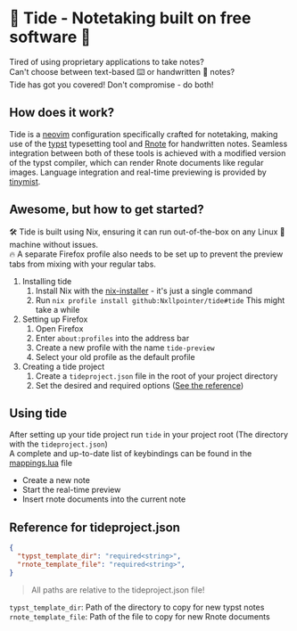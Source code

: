 # 🌊 Tide - Notetaking built on free software 🌊
Tired of using proprietary applications to take notes? \
Can't choose between text-based ⌨️ or handwritten 📝 notes? \
Tide has got you covered! Don't compromise - do both!

## How does it work?
Tide is a [neovim](https://neovim.io/) configuration specifically crafted for notetaking,
making use of the [typst](https://github.com/typst/typst) typesetting tool
and [Rnote](https://github.com/flxzt/rnote) for handwritten notes.
Seamless integration between both of these tools is achieved with a modified version
of the typst compiler, which can render Rnote documents like regular images.
Language integration and real-time previewing is provided by [tinymist](https://github.com/Myriad-Dreamin/tinymist).

## Awesome, but how to get started?
🛠️ Tide is built using Nix, ensuring it can run out-of-the-box on any Linux 🐧 machine without issues. \
🔥 A separate Firefox profile also needs to be set up to prevent the preview tabs from mixing with your regular tabs.

1. Installing tide
    1. Install Nix with the [nix-installer](https://github.com/DeterminateSystems/nix-installer) - it's just a single command
    1. Run `nix profile install github:Nxllpointer/tide#tide` This might take a while
1. Setting up Firefox
    1. Open Firefox
    1. Enter `about:profiles` into the address bar
    1. Create a new profile with the name `tide-preview`
    1. Select your old profile as the default profile
1. Creating a tide project
    1. Create a `tideproject.json` file in the root of your project directory
    1. Set the desired and required options ([See the reference](#reference-for-tideprojectjson))
  
## Using tide
After setting up your tide project run `tide` in your project root (The directory with the `tideproject.json`) \
A complete and up-to-date list of keybindings can be found in the [mappings.lua](tide-nvim/lua/tide/mappings.lua) file

- Create a new note
- Start the real-time preview
- Insert rnote documents into the current note


## Reference for tideproject.json
```json
{
  "typst_template_dir": "required<string>",
  "rnote_template_file": "required<string>",
}
```
> All paths are relative to the tideproject.json file!

`typst_template_dir`: Path of the directory to copy for new typst notes \
`rnote_template_file`: Path of the file to copy for new Rnote documents
